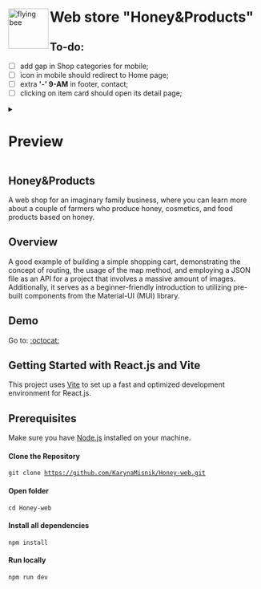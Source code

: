 <div id="user-content-toc"><img src='https://raw.githubusercontent.com/Tarikul-Islam-Anik/Animated-Fluent-Emojis/master/Emojis/Animals/Honeybee.png' alt='flying bee' width='80px' height='auto' align='left' /> <ul><summary list-style-type: none;><h1>Web store "Honey&Products"</h1></summary></ul></div>


## To-do:

- [ ] add gap in Shop categories for mobile;
- [ ] icon in mobile should redirect to Home page;
- [ ] extra <b>'-' 9-AM</b> in footer, contact;
- [ ] clicking on item card should open its detail page;

<details>
  <summary><h1>Preview</h1></summary>
  
![honey-and-products-preview](https://github.com/KarynaMisnik/Honey-web/assets/96831988/61fe6d26-0b0d-46b2-8cc5-2b7bd1ad2d8f)

</details>


## Honey&Products

A web shop for an imaginary family business, where you can learn more about a couple of farmers who produce honey, cosmetics, and food products based on honey.

## Overview

A good example of building a simple shopping cart, demonstrating the concept of routing, the usage of the map method, and employing a JSON file as an API for a project that involves a massive amount of images. Additionally, it serves as a beginner-friendly introduction to utilizing pre-built components from the Material-UI (MUI) library.

## Demo

Go to: <a href="https://karynamisnik.github.io/Honey-web/">:octocat:</a>  

## Getting Started with React.js and Vite

This project uses [Vite](https://vitejs.dev/) to set up a fast and optimized development environment for React.js.  

## Prerequisites

Make sure you have [Node.js](https://nodejs.org/) installed on your machine.  

#### Clone the Repository

<code>git clone https://github.com/KarynaMisnik/Honey-web.git</code>

#### Open folder 

<code>cd Honey-web</code>

#### Install all dependencies

<code>npm install</code>

#### Run locally

<code>npm run dev</code>


